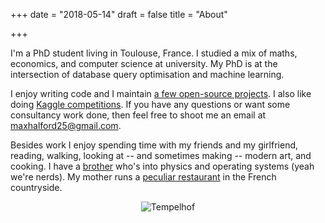 +++
date = "2018-05-14"
draft = false
title = "About"

+++

I'm a PhD student living in Toulouse, France. I studied a mix of maths, economics, and computer science at university. My PhD is at the intersection of database query optimisation and machine learning.

I enjoy writing code and I maintain [a few open-source projects](https://github.com/MaxHalford/). I also like doing [Kaggle competitions](https://www.kaggle.com/maxhalford). If you have any questions or want some consultancy work done, then feel free to shoot me an email at [maxhalford25@gmail.com](mailto:maxhalford25@gmail.com).

Besides work I enjoy spending time with my friends and my girlfriend, reading, walking, looking at -- and sometimes making -- modern art, and cooking. I have a [brother](https://jzck.github.io/) who's into physics and operating systems (yeah we're nerds). My mother runs a [peculiar restaurant](http://www.ziboinboin.com/) in the French countryside.

<div align="center">
    <img alt="Tempelhof" src="/img/about.jpg" />
</div>
